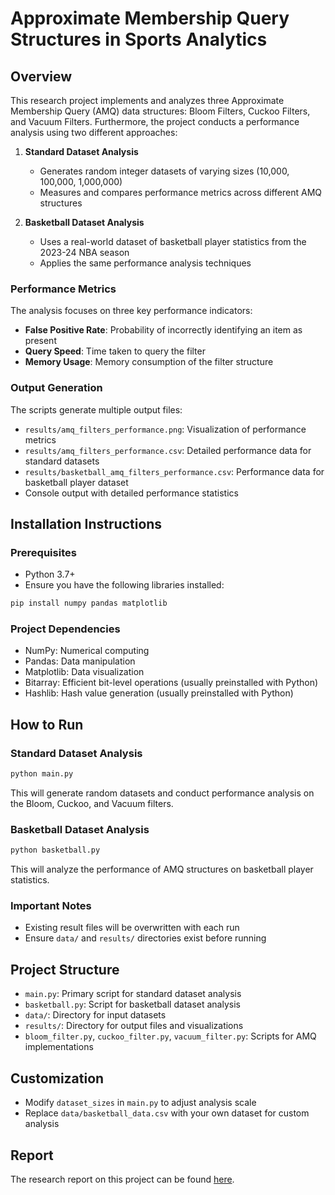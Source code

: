 # Approximate Membership Query Structures in Sports Analytics

## Overview

This research project implements and analyzes three Approximate Membership Query (AMQ) data structures: Bloom Filters, Cuckoo Filters, and Vacuum Filters. Furthermore, the project conducts a performance analysis using two different approaches:

1. **Standard Dataset Analysis**

   - Generates random integer datasets of varying sizes (10,000, 100,000, 1,000,000)
   - Measures and compares performance metrics across different AMQ structures

2. **Basketball Dataset Analysis**
   - Uses a real-world dataset of basketball player statistics from the 2023-24 NBA season
   - Applies the same performance analysis techniques

### Performance Metrics

The analysis focuses on three key performance indicators:

- **False Positive Rate**: Probability of incorrectly identifying an item as present
- **Query Speed**: Time taken to query the filter
- **Memory Usage**: Memory consumption of the filter structure

### Output Generation

The scripts generate multiple output files:

- `results/amq_filters_performance.png`: Visualization of performance metrics
- `results/amq_filters_performance.csv`: Detailed performance data for standard datasets
- `results/basketball_amq_filters_performance.csv`: Performance data for basketball player dataset
- Console output with detailed performance statistics

## Installation Instructions

### Prerequisites

- Python 3.7+
- Ensure you have the following libraries installed:

```bash
pip install numpy pandas matplotlib
```

### Project Dependencies

- NumPy: Numerical computing
- Pandas: Data manipulation
- Matplotlib: Data visualization
- Bitarray: Efficient bit-level operations (usually preinstalled with Python)
- Hashlib: Hash value generation (usually preinstalled with Python)

## How to Run

### Standard Dataset Analysis

```bash
python main.py
```

This will generate random datasets and conduct performance analysis on the Bloom, Cuckoo, and Vacuum filters.

### Basketball Dataset Analysis

```bash
python basketball.py
```

This will analyze the performance of AMQ structures on basketball player statistics.

### Important Notes

- Existing result files will be overwritten with each run
- Ensure `data/` and `results/` directories exist before running

## Project Structure

- `main.py`: Primary script for standard dataset analysis
- `basketball.py`: Script for basketball dataset analysis
- `data/`: Directory for input datasets
- `results/`: Directory for output files and visualizations
- `bloom_filter.py`, `cuckoo_filter.py`, `vacuum_filter.py`: Scripts for AMQ implementations

## Customization

- Modify `dataset_sizes` in `main.py` to adjust analysis scale
- Replace `data/basketball_data.csv` with your own dataset for custom analysis

## Report

The research report on this project can be found [here](https://github.com/imesh97/amq-filter-analysis/blob/main/report.pdf).
